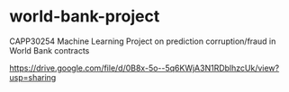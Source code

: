 # world-bank-project
CAPP30254 Machine Learning Project on prediction corruption/fraud in World Bank contracts

https://drive.google.com/file/d/0B8x-5o--5q6KWjA3N1RDblhzcUk/view?usp=sharing
